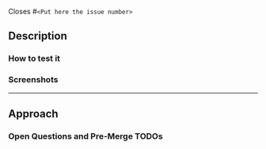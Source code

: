 Closes #`<Put here the issue number>`

## Description

<!-- Describe the problem or feature in addition to a link to the issues. -->

### How to test it

<!-- List the steps necessary to test the content of the PR. -->

### Screenshots

<!-- Optional - remove if not necessary -->

---

<!--

Pull requests area chance to teach and learn: share the knowledge. With PRs, we
keep track of the features' history of a code-base and – indirectly – we write
documentation.

It is fundamental to ensure new joiners of futures endeavors can easily read
through our code choices.

So let's share our learnings.

-->

## Approach

<!-- How does this change address the problem? -->

### Open Questions and Pre-Merge TODOs

<!-- Optional - remove if not necessary -->

<!--
Provide a list of tasks/doubts to clarify if the pull request is still a _draft_ (a.k.a. not ready for review).

- [ ] Use GitHub checklists. When solved, check the box and explain the answer.
-->

